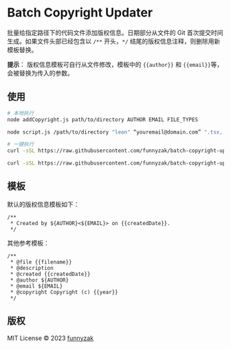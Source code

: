 # Batch Copyright Updater

批量给指定路径下的代码文件添加版权信息。日期部分从文件的 Git 首次提交时间生成。如果文件头部已经包含以 `/**` 开头，`*/` 结尾的版权信息注释，则删除用新模板替换。

**提示**： 版权信息模板可自行从文件修改，模板中的 `{{author}}` 和 `{{email}}`等，会被替换为传入的参数。

## 使用

```bash
# 本地执行
node addCopyright.js path/to/directory AUTHOR EMAIL FILE_TYPES

node script.js /path/to/directory "leon" “youremail@domain.com” ".tsx,.ts" 

# 一键执行
curl -sSL https://raw.githubusercontent.com/funnyzak/batch-copyright-updater/main/addCopyright.js | node /dev/stdin BASE_PATH AUTHOR FILE_TYPES COPYRIGHT_TEMPLATE

curl -sSL https://raw.githubusercontent.com/funnyzak/batch-copyright-updater/main/addCopyright.js | node /dev/stdin /path/to/directory "leon" “youremail@domain.com” ".tsx,.ts" 
```

## 模板

默认的版权信息模板如下：

```plain
/**
 * Created by ${AUTHOR}<${EMAIL}> on {{createdDate}}.
 */

````

其他参考模板：

```plain
/**
 * @file {{filename}}
 * @description 
 * @created {{createdDate}}
 * @author ${AUTHOR}
 * @email ${EMAIL}
 * @copyright Copyright (c) {{year}}
 */
```

## 版权

MIT License © 2023 [funnyzak](https://github.com/funnyzak)
